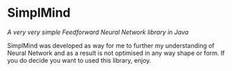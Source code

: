 # SimplMind
*A very very simple Feedforward Neural Network library in Java*

SimplMind was developed as way for me to further my understanding of Neural Network and as a result is not optimised in any way shape or form. If you do decide you want to used this library, enjoy.

##

